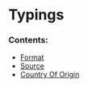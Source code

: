 # Typings

### Contents:

* [Format](untitled-6.md)
* [Source](untitled-7.md)
* [Country Of Origin](untitled-8.md)

